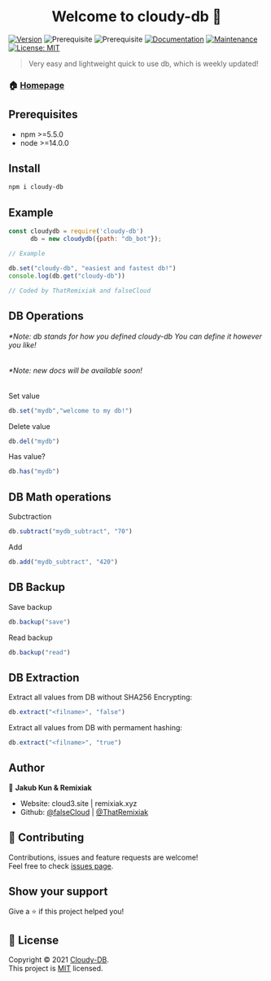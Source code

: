 <h1 align="center">Welcome to cloudy-db 👋</h1>

[![Version](https://img.shields.io/npm/v/cloudy-db.svg)](https://www.npmjs.com/package/cloudy-db)
![Prerequisite](https://img.shields.io/badge/npm-%3E%3D5.5.0-blue.svg)
![Prerequisite](https://img.shields.io/badge/node-%3E%3D14.0.0-blue.svg)
[![Documentation](https://img.shields.io/badge/documentation-yes-brightgreen.svg)](https://cloud3.site/)
[![Maintenance](https://img.shields.io/badge/Maintained%3F-yes-green.svg)](https://cloud3.site/)
[![License: MIT](https://img.shields.io/github/license/falseCloud/cloudy-db)](https://img.shields.io/github/license/falseCloud/cloudy-db)

> Very easy and lightweight quick to use db, which is weekly updated! 


### 🏠 [Homepage](https://github.com/falseCloud/cloudy-db)

## Prerequisites

- npm >=5.5.0
- node >=14.0.0

## Install

```sh
npm i cloudy-db
```

## Example
```js
const cloudydb = require('cloudy-db')
      db = new cloudydb({path: "db_bot"});

// Example

db.set("cloudy-db", "easiest and fastest db!")
console.log(db.get("cloudy-db"))

// Coded by ThatRemixiak and falseCloud
```

## DB Operations

<h6>*Note: db stands for how you defined cloudy-db 
You can define it however you like!</h6>

<h6>*Note: new docs will be available soon!</h6>

Set value
```js
db.set("mydb","welcome to my db!")
```
Delete value
```js
db.del("mydb")
```
Has value?
```js
db.has("mydb")
```
## DB Math operations
Subctraction
```js
db.subtract("mydb_subtract", "70")
```
Add
```js
db.add("mydb_subtract", "420")
```
## DB Backup
Save backup
```js
db.backup("save")
```
Read backup
```js 
db.backup("read")
```
## DB Extraction
Extract all values from DB without SHA256 Encrypting:
```js
db.extract("<filname>", "false")
```
Extract all values from DB with permament hashing:
```js
db.extract("<filname>", "true")
```

## Author

👤 **Jakub Kun & Remixiak**

* Website: cloud3.site | remixiak.xyz
* Github: [@falseCloud](https://github.com/falseCloud) | [@ThatRemixiak](https://github.com/ThatRemixiak)

## 🤝 Contributing

Contributions, issues and feature requests are welcome!<br />Feel free to check [issues page](https://github.com/falseCloud/cloudy-db/issues).

## Show your support

Give a ⭐️ if this project helped you!

## 📝 License

Copyright © 2021 [Cloudy-DB](https://github.com/falseCloud/cloudy-db/).<br />
This project is [MIT](https://cloud3.site/) licensed.
